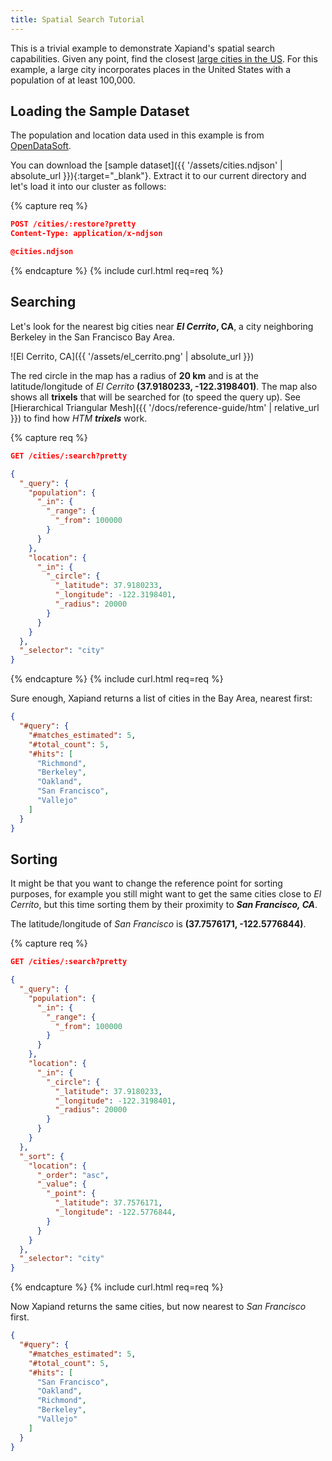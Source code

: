 ```yaml
---
title: Spatial Search Tutorial
---
```


This is a trivial example to demonstrate Xapiand's spatial search capabilities.
Given any point, find the closest [large cities in the US](https://en.wikipedia.org/wiki/List_of_United_States_cities_by_population). For this example, a large city
incorporates places in the United States with a population of at least 100,000.


## Loading the Sample Dataset

The population and location data used in this example is from
[OpenDataSoft](https://public.opendatasoft.com/explore/dataset/1000-largest-us-cities-by-population-with-geographic-coordinates).

You can download the [sample dataset]({{ '/assets/cities.ndjson' | absolute_url }}){:target="_blank"}.
Extract it to our current directory and let's load it into our cluster as follows:

{% capture req %}

```json
POST /cities/:restore?pretty
Content-Type: application/x-ndjson

@cities.ndjson
```
{% endcapture %}
{% include curl.html req=req %}


## Searching

Let's look for the nearest big cities near **_El Cerrito_, CA**, a city
neighboring Berkeley in the San Francisco Bay Area.

![El Cerrito, CA]({{ '/assets/el_cerrito.png' | absolute_url }})

The red circle in the map has a radius of **20 km** and is at the latitude/longitude
of _El Cerrito_ **(37.9180233, -122.3198401)**. The map also shows all
**trixels** that will be searched for (to speed the query up).
See [Hierarchical Triangular Mesh]({{ '/docs/reference-guide/htm' | relative_url }})
to find how _HTM **trixels**_ work.

{% capture req %}

```json
GET /cities/:search?pretty

{
  "_query": {
    "population": {
      "_in": {
        "_range": {
          "_from": 100000
        }
      }
    },
    "location": {
      "_in": {
        "_circle": {
          "_latitude": 37.9180233,
          "_longitude": -122.3198401,
          "_radius": 20000
        }
      }
    }
  },
  "_selector": "city"
}
```
{% endcapture %}
{% include curl.html req=req %}

Sure enough, Xapiand returns a list of cities in the Bay Area, nearest first:

```json
{
  "#query": {
    "#matches_estimated": 5,
    "#total_count": 5,
    "#hits": [
      "Richmond",
      "Berkeley",
      "Oakland",
      "San Francisco",
      "Vallejo"
    ]
  }
}
```


## Sorting

It might be that you want to change the reference point for sorting purposes,
for example you still might want to get the same cities close to _El Cerrito_,
but this time sorting them by their proximity to **_San Francisco, CA_**.

The latitude/longitude of _San Francisco_ is **(37.7576171, -122.5776844)**.

{% capture req %}

```json
GET /cities/:search?pretty

{
  "_query": {
    "population": {
      "_in": {
        "_range": {
          "_from": 100000
        }
      }
    },
    "location": {
      "_in": {
        "_circle": {
          "_latitude": 37.9180233,
          "_longitude": -122.3198401,
          "_radius": 20000
        }
      }
    }
  },
  "_sort": {
    "location": {
      "_order": "asc",
      "_value": {
        "_point": {
          "_latitude": 37.7576171,
          "_longitude": -122.5776844,
        }
      }
    }
  },
  "_selector": "city"
}
```
{% endcapture %}
{% include curl.html req=req %}

Now Xapiand returns the same cities, but now nearest to _San Francisco_ first.

```json
{
  "#query": {
    "#matches_estimated": 5,
    "#total_count": 5,
    "#hits": [
      "San Francisco",
      "Oakland",
      "Richmond",
      "Berkeley",
      "Vallejo"
    ]
  }
}
```
